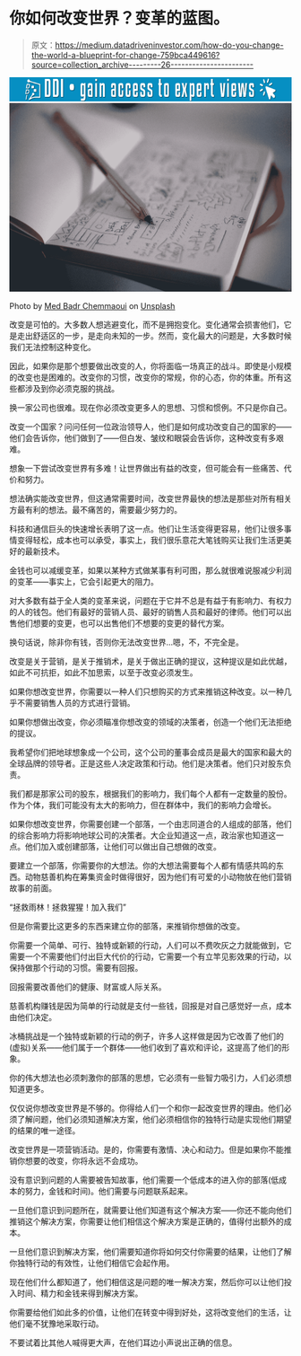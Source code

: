 # 你如何改变世界？变革的蓝图。

> 原文：<https://medium.datadriveninvestor.com/how-do-you-change-the-world-a-blueprint-for-change-759bca449616?source=collection_archive---------26----------------------->

[![](img/784602147ac42d68507a3703544df1cf.png)](http://www.track.datadriveninvestor.com/1126A)![](img/f8e544d838ae5661b41f40f63bf32a3a.png)

Photo by [Med Badr Chemmaoui](https://unsplash.com/@medbadrc?utm_source=medium&utm_medium=referral) on [Unsplash](https://unsplash.com?utm_source=medium&utm_medium=referral)

改变是可怕的。大多数人想逃避变化，而不是拥抱变化。变化通常会损害他们，它是走出舒适区的一步，是走向未知的一步。然而，变化最大的问题是，大多数时候我们无法控制这种变化。

因此，如果你是那个想要做出改变的人，你将面临一场真正的战斗。即使是小规模的改变也是困难的。改变你的习惯，改变你的常规，你的心态，你的体重。所有这些都涉及到你必须克服的挑战。

换一家公司也很难。现在你必须改变更多人的思想、习惯和惯例。不只是你自己。

改变一个国家？问问任何一位政治领导人，他们是如何成功改变自己的国家的——他们会告诉你，他们做到了——但白发、皱纹和眼袋会告诉你，这种改变有多艰难。

想象一下尝试改变世界有多难！让世界做出有益的改变，但可能会有一些痛苦、代价和努力。

想法确实能改变世界，但这通常需要时间，改变世界最快的想法是那些对所有相关方最有利的想法。最不痛苦的，需要最少努力的。

科技和通信巨头的快速增长表明了这一点。他们让生活变得更容易，他们让很多事情变得轻松，成本也可以承受，事实上，我们很乐意花大笔钱购买让我们生活更美好的最新技术。

金钱也可以减缓变革，如果以某种方式做某事有利可图，那么就很难说服减少利润的变革——事实上，它会引起更大的阻力。

对大多数有益于全人类的变革来说，问题在于它并不总是有益于有影响力、有权力的人的钱包。他们有最好的营销人员、最好的销售人员和最好的律师。他们可以出售他们想要的变更，也可以出售他们不想要的变更的替代方案。

换句话说，除非你有钱，否则你无法改变世界…嗯，不，不完全是。

改变是关于营销，是关于推销术，是关于做出正确的提议，这种提议是如此优越，如此不可抗拒，如此不加思索，以至于改变必须发生。

如果你想改变世界，你需要以一种人们只想购买的方式来推销这种改变。以一种几乎不需要销售人员的方式进行营销。

如果你想做出改变，你必须瞄准你想改变的领域的决策者，创造一个他们无法拒绝的提议。

我希望你们把地球想象成一个公司，这个公司的董事会成员是最大的国家和最大的全球品牌的领导者。正是这些人决定政策和行动。他们是决策者。他们只对股东负责。

我们都是那家公司的股东，根据我们的影响力，我们每个人都有一定数量的股份。作为个体，我们可能没有太大的影响力，但在群体中，我们的影响力会增长。

如果你想改变世界，你需要创建一个部落，一个由志同道合的人组成的部落，他们的综合影响力将影响地球公司的决策者。大企业知道这一点，政治家也知道这一点。他们加入或创建部落，让他们可以做出自己想做的改变。

要建立一个部落，你需要你的大想法。你的大想法需要每个人都有情感共鸣的东西。动物慈善机构在筹集资金时做得很好，因为他们有可爱的小动物放在他们营销故事的前面。

“拯救雨林！拯救猩猩！加入我们”

但是你需要比这更多的东西来建立你的部落，来推销你想做的改变。

你需要一个简单、可行、独特或新颖的行动，人们可以不费吹灰之力就能做到，它需要一个不需要他们付出巨大代价的行动，它需要一个有立竿见影效果的行动，以保持做那个行动的习惯。需要有回报。

回报需要改善他们的健康、财富或人际关系。

慈善机构赚钱是因为简单的行动就是支付一些钱，回报是对自己感觉好一点，成本由他们决定。

冰桶挑战是一个独特或新颖的行动的例子，许多人这样做是因为它改善了他们的(虚拟)关系——他们属于一个群体——他们收到了喜欢和评论，这提高了他们的形象。

你的伟大想法也必须刺激你的部落的思想，它必须有一些智力吸引力，人们必须想知道更多。

仅仅说你想改变世界是不够的。你得给人们一个和你一起改变世界的理由。他们必须了解问题，他们必须知道解决方案，他们必须相信你的独特行动是实现他们期望的结果的唯一途径。

改变世界是一项营销活动。是的，你需要有激情、决心和动力。但是如果你不能推销你想要的改变，你将永远不会成功。

没有意识到问题的人需要被告知故事，他们需要一个低成本的进入你的部落(低成本的努力，金钱和时间)。他们需要与问题联系起来。

一旦他们意识到问题所在，就需要让他们知道有这个解决方案——你还不能向他们推销这个解决方案，你需要让他们相信这个解决方案是正确的，值得付出额外的成本。

一旦他们意识到解决方案，他们需要知道你将如何交付你需要的结果，让他们了解你独特行动的有效性，让他们相信它会起作用。

现在他们什么都知道了，他们相信这是问题的唯一解决方案，然后你可以让他们投入时间、精力和金钱来得到解决方案。

你需要给他们如此多的价值，让他们在转变中得到好处，这将改变他们的生活，让他们毫不犹豫地采取行动。

不要试着比其他人喊得更大声，在他们耳边小声说出正确的信息。